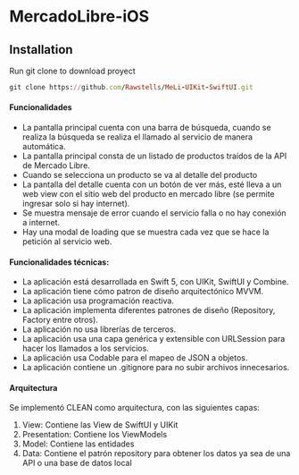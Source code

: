 # MercadoLibre-iOS

## Installation
Run git clone to download proyect

```ruby
git clone https://github.com/Rawstells/MeLi-UIKit-SwiftUI.git
```

#### Funcionalidades
- La pantalla principal cuenta con una barra de búsqueda, cuando se realiza la búsqueda se realiza el llamado al servicio de manera automática.
- La pantalla principal consta de un listado de productos traídos de la API de Mercado Libre.
- Cuando se selecciona un producto se va al detalle del producto
- La pantalla del detalle cuenta con un botón de ver más, esté lleva a un web view con el sitio web del producto en mercado libre (se permite ingresar solo si hay internet).
- Se muestra mensaje de error cuando el servicio falla o no hay conexión a internet.
- Hay una modal de loading que se muestra cada vez que se hace la petición al servicio web.

#### Funcionalidades técnicas:
- La aplicación está desarrollada en Swift 5, con UIKit, SwiftUI y Combine.
- La aplicación tiene cómo patron de diseño arquitectónico MVVM.
- La aplicación usa programación reactiva.
- La aplicación implementa diferentes patrones de diseño (Repository, Factory entre otros).
- La aplicación no usa librerías de terceros.
- La aplicación usa una capa genérica y extensible con URLSession para hacer los llamados a los servicios.  
- La aplicación usa Codable para el mapeo de JSON a objetos. 
- La aplicación contiene un .gitignore para no subir archivos innecesarios.

#### Arquitectura
Se implementó CLEAN como arquitectura, con las siguientes capas:
1) View: Contiene las View de SwiftUI y UIKit
2) Presentation: Contiene los ViewModels
4) Model: Contiene las entidades
5) Data: Contiene el patrón repository para obtener los datos ya sea de una API o una base de datos local
